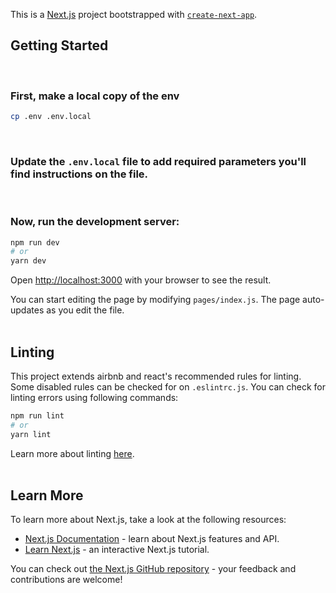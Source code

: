 This is a [Next.js](https://nextjs.org/) project bootstrapped with [`create-next-app`](https://github.com/vercel/next.js/tree/canary/packages/create-next-app).

## Getting Started

<br>

### First, make a local copy of the env

```bash
cp .env .env.local
```

<br>

### Update the `.env.local` file to add required parameters you'll find instructions on the file.

<br>

### Now, run the development server:

```bash
npm run dev
# or
yarn dev
```

Open [http://localhost:3000](http://localhost:3000) with your browser to see the result.

You can start editing the page by modifying `pages/index.js`. The page auto-updates as you edit the file.
<br>
<br>

## Linting

This project extends airbnb and react's recommended rules for linting. Some disabled rules can be checked for on `.eslintrc.js`. You can check for linting errors using following commands:

```bash
npm run lint
# or
yarn lint
```

Learn more about linting [here](https://eslint.org/).
<br>
<br>

## Learn More

To learn more about Next.js, take a look at the following resources:

-   [Next.js Documentation](https://nextjs.org/docs) - learn about Next.js features and API.
-   [Learn Next.js](https://nextjs.org/learn) - an interactive Next.js tutorial.

You can check out [the Next.js GitHub repository](https://github.com/vercel/next.js/) - your feedback and contributions are welcome!
